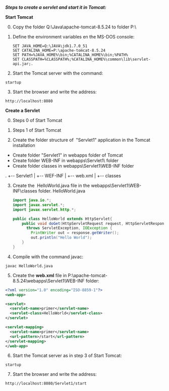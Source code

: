 **_Steps to create a servlet and start it in Tomcat:_**

**Start Tomcat**

0. Copy the folder Q:\Java\apache-tomcat-8.5.24 to folder P:\

1. Define the environment variables en the MS-DOS console:

    ```batch
    SET JAVA_HOME=Q:\JAVA\jdk1.7.0_51
    SET CATALINA_HOME=P:\apache-tomcat-8.5.24
    SET PATH=%JAVA_HOME%\bin;%CATALINA_HOME%\bin;%PATH%
    SET CLASSPATH=%CLASSPATH%;%CATALINA_HOME%\common\lib\servlet-api.jar;.
    ```  
    
2. Start the Tomcat server with the command:
```
startup
```

3. Start the browser and write the address:
```
http://localhost:8080
```
  

**Create a Servlet**

0. Steps 0 of Start Tomcat  

1. Steps 1 of Start Tomcat  

2. Create the folder structure of  "Servlet1" application in the Tomcat installation  
- Create folder "Servlet1" in webapps folder of Tomcat  
- Create folder WEB-INF in webapps\Servlet1\ folder  
- Create folder classes in webapps\Servlet1\WEB-INF folder  

.
+-- Servlet1
|   +-- WEF-INF
|       +-- web.xml
|       +-- classes


3. Create the  HelloWorld.java file in the webapps\Servlet1\WEB-INF\classes folder.
HelloWorld.java

    ```java
    import java.io.*;
    import javax.servlet.*;
    import javax.servlet.http.*;

    public class HelloWorld extends HttpServlet{
        public void doGet(HttpServletRequest request, HttpServletResponse response)
          throws ServletException, IOException {
            PrintWriter out = response.getWriter();
            out.println("Hello World");
        }
    }
    ```  

4. Compile with the command javac:  
```
javac HelloWorld.java
```  

5. Create the **web.xml** file in P:\apache-tomcat-8.5.24\webapps\Servlet1\WEB-INF folder:  

```xml
<?xml version="1.0" encoding="ISO-8859-1"?>
<web-app>

<servlet>
  <servlet-name>primer</servlet-name>
  <servlet-class>HelloWorld</servlet-class>
</servlet>

<servlet-mapping>
  <servlet-name>primer</servlet-name>
  <url-pattern>/start</url-pattern>
</servlet-mapping>
</web-app>
```

6. Start the Tomcat server as in step 3 of Start Tomcat:  

```
startup
```

7. Start the browser and write the address:

```
http://localhost:8080/Servlet1/start
```
